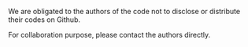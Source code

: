 We are obligated to the authors of the code not to disclose or distribute their codes on Github. 

For collaboration purpose, please contact the authors directly.
